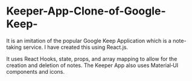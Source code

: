 # Keeper-App-Clone-of-Google-Keep-
It is an imitation of the popular Google Keep Application which is a note-taking service. I have created this using React.js.

It uses React Hooks, state, props, and array mapping to allow for the creation and deletion of notes.
The Keeper App also uses Material‑UI components and icons.
